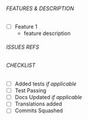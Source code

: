 ###### FEATURES & DESCRIPTION
- [ ] Feature 1
  - feature description

###### ISSUES REFS

###### CHECKLIST
- [ ] Added tests _if applicable_
- [ ] Test Passing
- [ ] Docs Updated _if applicable_
- [ ] Translations added
- [ ] Commits Squashed
